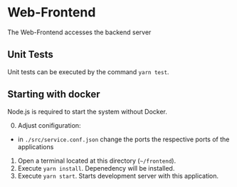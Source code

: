 # Web-Frontend

The Web-Frontend accesses the backend server

## Unit Tests

Unit tests can be executed by the command `yarn test`.

## Starting with docker

Node.js is required to start the system without Docker.

0. Adjust conifiguration:
  * in `./src/service.conf.json` change the ports the respective ports of the applications
1. Open a terminal located at this directory (`~/frontend`).
2. Execute `yarn install`. Depenedency will be installed.
3. Execute `yarn start`. Starts development server with this application.
